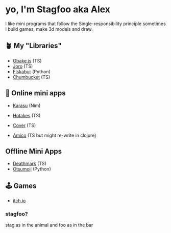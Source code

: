 # yo, I'm Stagfoo aka Alex
I like mini programs that follow the Single-responsibility principle
sometimes I build games, make 3d models and draw.

## 🪴 My "Libraries"
- [Obake.js](https://github.com/stagfoo/obake) (TS)
- [Joro](https://github.com/stagfoo/joro) (TS) 
- [Fiskabur](https://github.com/stagfoo/fiskabur) (Python)
- [Chumbucket](https://github.com/stagfoo/chumbucket) (TS)

## 💽 Online mini apps
- [Karasu](https://github.com/stagfoo/karasu) (Nim)
- [Hotakes](http://hotake.stagfoo.com/) (TS)
- [Cover](https://cover.stagfoo.com/) (TS)

- [Amico](https://github.com/stagfoo/amico-fe) (TS but might re-write in clojure)
## Offline Mini Apps
- [Deathmark](https://github.com/stagfoo/deathmark) (TS)
- [Otsumoji](https://github.com/stagfoo/otsumoji) (Python)

## 🕹️ Games
- [itch.io](https://stagfoo.itch.io/)

### stagfoo?
stag as in the animal and foo as in the bar

